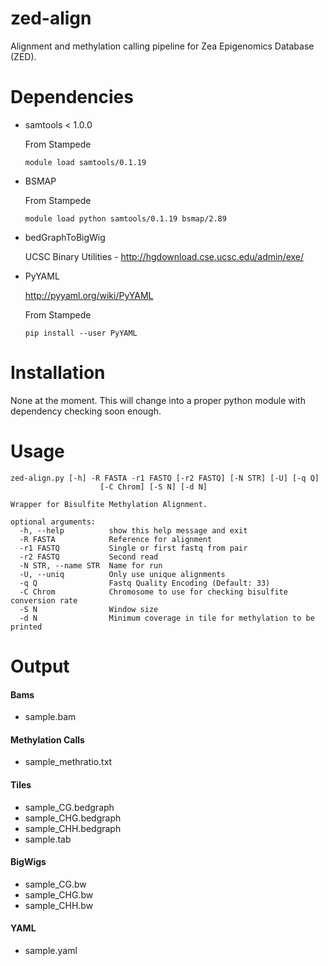 # zed-align
Alignment and methylation calling pipeline for Zea Epigenomics Database (ZED).

# Dependencies

* samtools < 1.0.0
  
  From Stampede
  ```shell
  module load samtools/0.1.19
  ```

* BSMAP

  From Stampede
  ```shell
  module load python samtools/0.1.19 bsmap/2.89
  ```

* bedGraphToBigWig

  UCSC Binary Utilities - http://hgdownload.cse.ucsc.edu/admin/exe/

* PyYAML

  http://pyyaml.org/wiki/PyYAML

  From Stampede
  ```
  pip install --user PyYAML
  ```

# Installation

None at the moment. This will change into a proper python module with dependency checking soon enough.

# Usage
```
zed-align.py [-h] -R FASTA -r1 FASTQ [-r2 FASTQ] [-N STR] [-U] [-q Q]  
                    [-C Chrom] [-S N] [-d N]                                  
                                                                              
Wrapper for Bisulfite Methylation Alignment.                                  
                                                                              
optional arguments:                                                           
  -h, --help          show this help message and exit                         
  -R FASTA            Reference for alignment                                 
  -r1 FASTQ           Single or first fastq from pair                         
  -r2 FASTQ           Second read                                             
  -N STR, --name STR  Name for run                                            
  -U, --uniq          Only use unique alignments                              
  -q Q                Fastq Quality Encoding (Default: 33)                    
  -C Chrom            Chromosome to use for checking bisulfite conversion rate
  -S N                Window size                                             
  -d N                Minimum coverage in tile for methylation to be printed  
```

# Output

#### Bams
- sample.bam

#### Methylation Calls
- sample_methratio.txt

#### Tiles
- sample_CG.bedgraph
- sample_CHG.bedgraph
- sample_CHH.bedgraph
- sample.tab

#### BigWigs
- sample_CG.bw
- sample_CHG.bw
- sample_CHH.bw

#### YAML
- sample.yaml
